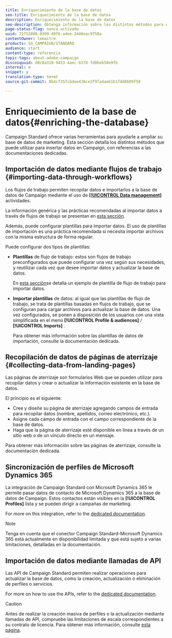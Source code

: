 ```yaml
---
title: Enriquecimiento de la base de datos
seo-title: Enriquecimiento de la base de datos
description: Enriquecimiento de la base de datos
seo-description: Obtenga información sobre los distintos métodos para enriquecer la base de datos.
page-status-flag: nunca activado
uuid: 71f53808-0309-49f6-a4ee-3446eac9758a
contentOwner: lemaitre
products: SG_CAMPAIGN/STANDARD
audience: start
content-type: referencia
topic-tags: about-adobe-campaign
discoiquuid: d8c8a318-9433-4aec-b378-fd0beb50e9fb
internal: n
snippet: y
translation-type: tm+mt
source-git-commit: 8b4cf35fcbdee436ce3f9fa4aeb1b1fdd8609f50

---
```



# Enriquecimiento de la base de datos{#enriching-the-database}

Campaign Standard ofrece varias herramientas para ayudarle a ampliar su base de datos de marketing. Esta sección detalla los distintos métodos que puede utilizar para insertar datos en Campaign, con referencias a las documentaciones dedicadas.

## Importación de datos mediante flujos de trabajo {#importing-data-through-workflows}

Los flujos de trabajo permiten recopilar datos e importarlos a la base de datos de Campaign mediante el uso de [**[!UICONTROL Data management]**](../../automating/using/about-data-management-activities.md) actividades.

La información genérica y las prácticas recomendadas al importar datos a través de flujos de trabajo se presentan en [esta sección](../../automating/using/importing-data.md).

Además, puede configurar plantillas para importar datos. El uso de plantillas de importación es una práctica recomendada si necesita importar archivos con la misma estructura de forma regular.

Puede configurar dos tipos de plantillas:

* **Plantillas** de flujo de trabajo: estos son flujos de trabajo preconfigurados que puede configurar una vez según sus necesidades, y reutilizar cada vez que desee importar datos y actualizar la base de datos.

   En [esta sección](../../automating/using/importing-data.md#example--import-workflow-template)se detalla un ejemplo de plantilla de flujo de trabajo para importar datos.

* **Importar plantillas** de datos: al igual que las plantillas de flujo de trabajo, se trata de plantillas basadas en flujos de trabajo, que se configuran para cargar archivos para actualizar la base de datos. Una vez configurados, se ponen a disposición de los usuarios con una vista simplificada en el menú **[!UICONTROL Profile & audiences]** / **[!UICONTROL Imports]** .

   Para obtener más información sobre las plantillas de datos de importación, consulte la documentación [](../../automating/using/importing-data-with-import-templates.md)dedicada.

## Recopilación de datos de páginas de aterrizaje {#collecting-data-from-landing-pages}

Las páginas de aterrizaje son formularios Web que se pueden utilizar para recopilar datos y crear o actualizar la información existente en la base de datos.

El principio es el siguiente:

* Cree y diseñe su página de aterrizaje agregando campos de entrada para recopilar datos (nombre, apellidos, correo electrónico, etc.).
* Asigne cada campo de entrada con el campo correspondiente de la base de datos.
* Haga que la página de aterrizaje esté disponible en línea a través de un sitio web o de un vínculo directo en un mensaje.

Para obtener más información sobre las páginas de aterrizaje, consulte la documentación [](../../channels/using/about-landing-pages.md)dedicada.

## Sincronización de perfiles de Microsoft Dynamics 365

La integración de Campaign Standard con Microsoft Dynamics 365 le permite pasar datos de contacto de Microsoft Dynamics 365 a la base de datos de Campaign.
Estos contactos están visibles en la **[!UICONTROL Profiles]** lista y se pueden dirigir a campañas de marketing.

For more on this integration, refer to the [dedicated documentation](https://helpx.adobe.com/campaign/kb/acs-ms-dynamics.html).

>[!NOTE]
>
>Tenga en cuenta que el conector Campaign Standard-Microsoft Dynamics 365 está actualmente en disponibilidad limitada y que está sujeto a varias limitaciones, detalladas en la documentación.

## Importación de datos mediante llamadas de API

Las API de Campaign Standard permiten realizar operaciones para actualizar la base de datos, como la creación, actualización o eliminación de perfiles o servicios.

For more on how to use the APIs, refer to the [dedicated documentation](https://docs.campaign.adobe.com/doc/standard/en/api/ACS_API.html).

>[!CAUTION]
>
>Antes de realizar la creación masiva de perfiles o la actualización mediante llamadas de API, compruebe las limitaciones de escala correspondientes a su contrato de licencia. Para obtener más información, consulte [esta página](https://helpx.adobe.com/legal/product-descriptions/campaign-standard.html#ITInfrastructureResourcesbyActiveProfilesTiers).
